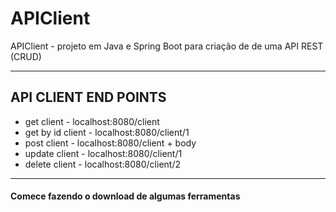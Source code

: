 # APIClient
APIClient - projeto em Java e Spring Boot para criação de de uma API REST (CRUD)

<hr>

<h2> API CLIENT END POINTS </h2>

<ul>
<li>get client - localhost:8080/client </li>
<li>get by id client - localhost:8080/client/1</li>
<li>post client - localhost:8080/client + body </li>
<li>update client - localhost:8080/client/1</li>
<li>delete client - localhost:8080/client/2</li>
</ul>

<hr>

<h4> Comece fazendo o download de algumas ferramentas </h4>


